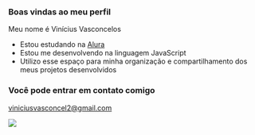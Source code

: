 ### Boas vindas ao meu perfil 

Meu nome é Vinícius Vasconcelos

- Estou estudando na [Alura](https://www.alura.com.br)
- Estou me desenvolvendo na linguagem JavaScript
- Utilizo esse espaço para minha organização e compartilhamento dos meus projetos desenvolvidos

### Você pode entrar em contato comigo 

viniciusvasconcel2@gmail.com

![](https://media.tenor.com/JHFfBjUQcxEAAAAM/dance-morty.gif)

